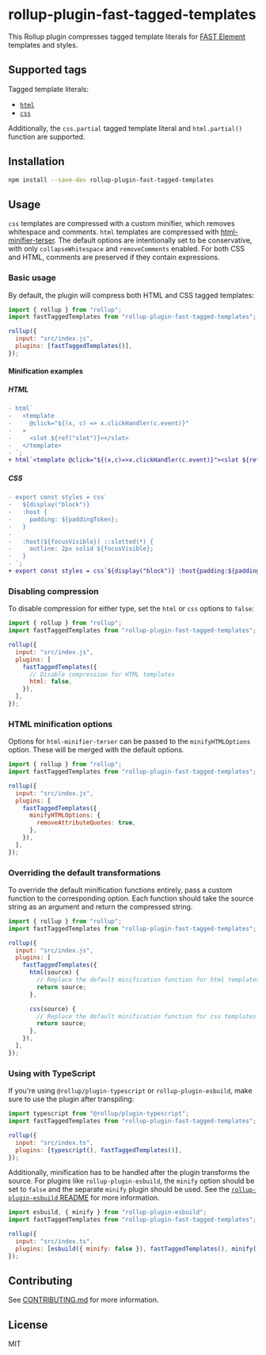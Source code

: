 # rollup-plugin-fast-tagged-templates

This Rollup plugin compresses tagged template literals for [FAST Element](https://fast.design/) templates and styles.

## Supported tags

Tagged template literals:

- [`html`](https://fast.design/docs/getting-started/html-templates)
- [`css`](https://fast.design/docs/getting-started/css-templates)

Additionally, the `css.partial` tagged template literal and `html.partial()` function are supported.

## Installation

```bash
npm install --save-dev rollup-plugin-fast-tagged-templates
```

## Usage

`css` templates are compressed with a custom minifier, which removes whitespace and comments. `html` templates are compressed with [html-minifier-terser](https://github.com/terser/html-minifier-terser). The default options are intentionally set to be conservative, with only `collapseWhitespace` and `removeComments` enabled. For both CSS and HTML, comments are preserved if they contain expressions.

### Basic usage

By default, the plugin will compress both HTML and CSS tagged templates:

```js
import { rollup } from "rollup";
import fastTaggedTemplates from "rollup-plugin-fast-tagged-templates";

rollup({
  input: "src/index.js",
  plugins: [fastTaggedTemplates()],
});
```

#### Minification examples

##### HTML

```diff
- html`
-   <template
-     @click="${(x, c) => x.clickHandler(c.event)}"
-   >
-     <slot ${ref("slot")}></slot>
-   </template>
- `;
+ html`<template @click="${(x,c)=>x.clickHandler(c.event)}"><slot ${ref("slot")}></slot></template>`;
```

##### CSS

```diff
- export const styles = css`
-   ${display("block")}
-   :host {
-     padding: ${paddingToken};
-   }
-
-   :host(${focusVisible}) ::slotted(*) {
-     outline: 2px solid ${focusVisible};
-   }
- `;
+ export const styles = css`${display("block")} :host{padding:${paddingToken}}:host(${focusVisible}) ::slotted(*){outline:2px solid ${focusVisible}}`;
```

### Disabling compression

To disable compression for either type, set the `html` or `css` options to `false`:

```js
import { rollup } from "rollup";
import fastTaggedTemplates from "rollup-plugin-fast-tagged-templates";

rollup({
  input: "src/index.js",
  plugins: [
    fastTaggedTemplates({
      // Disable compression for HTML templates
      html: false,
    }),
  ],
});
```

### HTML minification options

Options for `html-minifier-terser` can be passed to the `minifyHTMLOptions` option. These will be merged with the default options.

```js
import { rollup } from "rollup";
import fastTaggedTemplates from "rollup-plugin-fast-tagged-templates";

rollup({
  input: "src/index.js",
  plugins: [
    fastTaggedTemplates({
      minifyHTMLOptions: {
        removeAttributeQuotes: true,
      },
    }),
  ],
});
```

### Overriding the default transformations

To override the default minification functions entirely, pass a custom function to the corresponding option. Each function should take the source string as an argument and return the compressed string.

```js
import { rollup } from "rollup";
import fastTaggedTemplates from "rollup-plugin-fast-tagged-templates";

rollup({
  input: "src/index.js",
  plugins: [
    fastTaggedTemplates({
      html(source) {
        // Replace the default minification function for html templates
        return source;
      },

      css(source) {
        // Replace the default minification function for css templates
        return source;
      },
    }),
  ],
});
```

### Using with TypeScript

If you're using `@rollup/plugin-typescript` or `rollup-plugin-esbuild`, make sure to use the plugin after transpiling:

```js
import typescript from "@rollup/plugin-typescript";
import fastTaggedTemplates from "rollup-plugin-fast-tagged-templates";

rollup({
  input: "src/index.ts",
  plugins: [typescript(), fastTaggedTemplates()],
});
```

Additionally, minification has to be handled after the plugin transforms the source. For plugins like `rollup-plugin-esbuild`, the `minify` option should be set to `false` and the separate `minify` plugin should be used. See the [`rollup-plugin-esbuild` README](https://github.com/egoist/rollup-plugin-esbuild?tab=readme-ov-file#standalone-minify-plugin) for more information.

```js
import esbuild, { minify } from "rollup-plugin-esbuild";
import fastTaggedTemplates from "rollup-plugin-fast-tagged-templates";

rollup({
  input: "src/index.ts",
  plugins: [esbuild({ minify: false }), fastTaggedTemplates(), minify()],
});
```

## Contributing

See [CONTRIBUTING.md](./CONTRIBUTING.md) for more information.

## License

MIT
